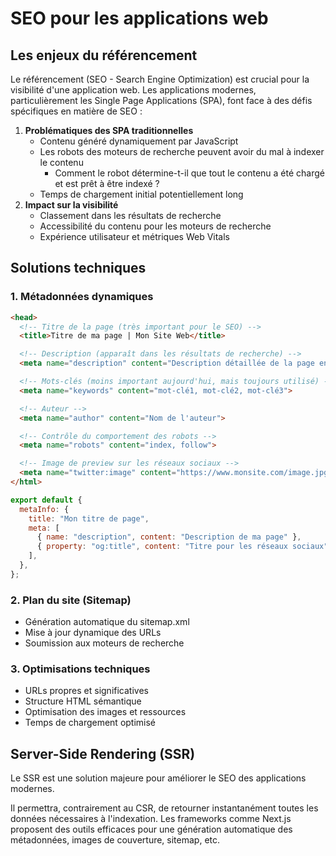 # SEO pour les applications web

## Les enjeux du référencement

Le référencement (SEO - Search Engine Optimization) est crucial pour la visibilité d'une application web. Les applications modernes, particulièrement les Single Page Applications (SPA), font face à des défis spécifiques en matière de SEO :

1. **Problématiques des SPA traditionnelles**
   - Contenu généré dynamiquement par JavaScript
   - Les robots des moteurs de recherche peuvent avoir du mal à indexer le contenu
     - Comment le robot détermine-t-il que tout le contenu a été chargé et est prêt à être indexé ?
   - Temps de chargement initial potentiellement long
2. **Impact sur la visibilité**
   - Classement dans les résultats de recherche
   - Accessibilité du contenu pour les moteurs de recherche
   - Expérience utilisateur et métriques Web Vitals

## Solutions techniques

### 1. Métadonnées dynamiques

```html
<head>
  <!-- Titre de la page (très important pour le SEO) -->
  <title>Titre de ma page | Mon Site Web</title>

  <!-- Description (apparaît dans les résultats de recherche) -->
  <meta name="description" content="Description détaillée de la page en 150-160 caractères. C'est ce texte qui apparaîtra dans les résultats de recherche Google.">

  <!-- Mots-clés (moins important aujourd'hui, mais toujours utilisé) -->
  <meta name="keywords" content="mot-clé1, mot-clé2, mot-clé3">

  <!-- Auteur -->
  <meta name="author" content="Nom de l'auteur">

  <!-- Contrôle du comportement des robots -->
  <meta name="robots" content="index, follow">

  <!-- Image de preview sur les réseaux sociaux -->
  <meta name="twitter:image" content="https://www.monsite.com/image.jpg">
</html>
```

```jsx
export default {
  metaInfo: {
    title: "Mon titre de page",
    meta: [
      { name: "description", content: "Description de ma page" },
      { property: "og:title", content: "Titre pour les réseaux sociaux" },
    ],
  },
};
```

### 2. Plan du site (Sitemap)

- Génération automatique du sitemap.xml
- Mise à jour dynamique des URLs
- Soumission aux moteurs de recherche

### 3. Optimisations techniques

- URLs propres et significatives
- Structure HTML sémantique
- Optimisation des images et ressources
- Temps de chargement optimisé

## Server-Side Rendering (SSR)

Le SSR est une solution majeure pour améliorer le SEO des applications modernes.

Il permettra, contrairement au CSR, de retourner instantanément toutes les données nécessaires à l'indexation. Les frameworks comme Next.js proposent des outils efficaces pour une génération automatique des métadonnées, images de couverture, sitemap, etc.
